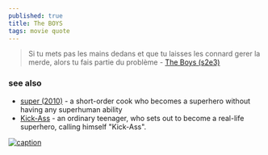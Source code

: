 ```yaml
---
published: true
title: The BOYS
tags: movie quote
---
```

> Si tu mets pas les mains dedans et que tu laisses les connard gerer la merde, alors tu fais partie du problème - [The Boys (s2e3)](https://en.wikipedia.org/wiki/The_Boys_(TV_series))

### see also
- [super (2010)](https://en.wikipedia.org/wiki/Super_(2010_American_film)) - a short-order cook who becomes a superhero without having any superhuman ability
- [Kick-Ass](https://en.wikipedia.org/wiki/Kick-Ass_(film)) - an ordinary teenager, who sets out to become a real-life superhero, calling himself "Kick-Ass".

[![caption](https://img.youtube.com/vi/A9sLMV0eC1c/0.jpg)](https://duckduckgo.com/?q=the+boyz+serie&t=lm&iar=images&iax=images&ia=images)
